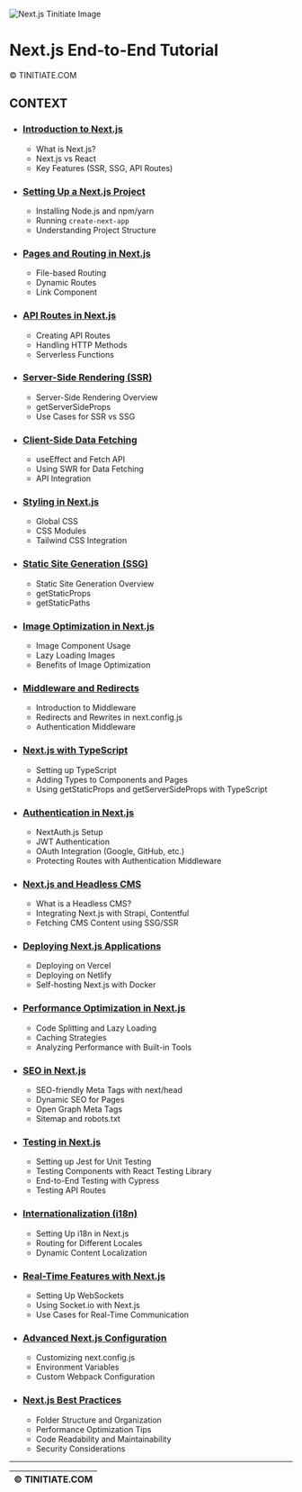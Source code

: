 ![Next.js Tinitiate Image](nextjs_tinitiate.png)
# Next.js End-to-End Tutorial
&copy; TINITIATE.COM

## CONTEXT
* ### [Introduction to Next.js](nextjs-introduction.md)
    - What is Next.js?
    - Next.js vs React
    - Key Features (SSR, SSG, API Routes)
* ### [Setting Up a Next.js Project](nextjs-setup.md)
    - Installing Node.js and npm/yarn
    - Running `create-next-app`
    - Understanding Project Structure
* ### [Pages and Routing in Next.js](nextjs-pages-routing.md)
    - File-based Routing
    - Dynamic Routes
    - Link Component
* ### [API Routes in Next.js](nextjs-api-routes.md)
    - Creating API Routes
    - Handling HTTP Methods
    - Serverless Functions
* ### [Server-Side Rendering (SSR)](nextjs-ssr.md)
    - Server-Side Rendering Overview
    - getServerSideProps
    - Use Cases for SSR vs SSG
* ### [Client-Side Data Fetching](nextjs-client-fetching.md)
    - useEffect and Fetch API
    - Using SWR for Data Fetching
    - API Integration
* ### [Styling in Next.js](nextjs-styling.md)
    - Global CSS
    - CSS Modules
    - Tailwind CSS Integration
* ### [Static Site Generation (SSG)](nextjs-ssg.md)
    - Static Site Generation Overview
    - getStaticProps
    - getStaticPaths
* ### [Image Optimization in Next.js](nextjs-image-optimization.md)
    - Image Component Usage
    - Lazy Loading Images
    - Benefits of Image Optimization
* ### [Middleware and Redirects](nextjs-middleware-redirects.md)
    - Introduction to Middleware
    - Redirects and Rewrites in next.config.js
    - Authentication Middleware
* ### [Next.js with TypeScript](nextjs-typescript.md)
    - Setting up TypeScript
    - Adding Types to Components and Pages
    - Using getStaticProps and getServerSideProps with TypeScript
* ### [Authentication in Next.js](nextjs-authentication.md)
    - NextAuth.js Setup
    - JWT Authentication
    - OAuth Integration (Google, GitHub, etc.)
    - Protecting Routes with Authentication Middleware
* ### [Next.js and Headless CMS](nextjs-headless-cms.md)
    - What is a Headless CMS?
    - Integrating Next.js with Strapi, Contentful
    - Fetching CMS Content using SSG/SSR
* ### [Deploying Next.js Applications](nextjs-deployment.md)
    - Deploying on Vercel
    - Deploying on Netlify
    - Self-hosting Next.js with Docker
* ### [Performance Optimization in Next.js](nextjs-performance.md)
    - Code Splitting and Lazy Loading
    - Caching Strategies
    - Analyzing Performance with Built-in Tools
* ### [SEO in Next.js](nextjs-seo.md)
    - SEO-friendly Meta Tags with next/head
    - Dynamic SEO for Pages
    - Open Graph Meta Tags
    - Sitemap and robots.txt
* ### [Testing in Next.js](nextjs-testing.md)
    - Setting up Jest for Unit Testing
    - Testing Components with React Testing Library
    - End-to-End Testing with Cypress
    - Testing API Routes
* ### [Internationalization (i18n)](nextjs-internationalization.md)
    - Setting Up i18n in Next.js
    - Routing for Different Locales
    - Dynamic Content Localization
* ### [Real-Time Features with Next.js](nextjs-realtime.md)
    - Setting Up WebSockets
    - Using Socket.io with Next.js
    - Use Cases for Real-Time Communication
* ### [Advanced Next.js Configuration](nextjs-advanced-configuration.md)
    - Customizing next.config.js
    - Environment Variables
    - Custom Webpack Configuration
* ### [Next.js Best Practices](nextjs-best-practices.md)
    - Folder Structure and Organization
    - Performance Optimization Tips
    - Code Readability and Maintainability
    - Security Considerations
***
| &copy; TINITIATE.COM |
|----------------------|
